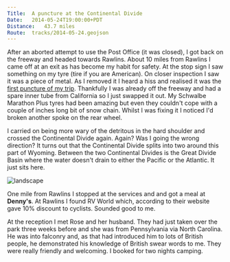 ```yaml
---
Title:	A puncture at the Continental Divide
Date:	2014-05-24T19:00:00+PDT
Distance:	43.7 miles
Route:	tracks/2014-05-24.geojson
---
```


After an aborted attempt to use the Post Office (it was closed), I got back on the freeway and headed towards Rawlins. About 10 miles from Rawlins I came off at an exit as has become my habit for safety. At the stop sign I saw something on my tyre (tire if you are American). On closer inspection I saw it was a piece of metal. As I removed it I heard a hiss and realised it was the [first puncture of my trip](https://twitter.com/RTWbike/status/470255369319903232). Thankfully I was already off the freeway and had a spare inner tube from California so I just swapped it out. My Schwalbe Marathon Plus tyres had been amazing but even they couldn't cope with a couple of inches long bit of snow chain. Whilst I was fixing it I noticed I'd broken another spoke on the rear wheel.

I carried on being more wary of the detritous in the hard shoulder and crossed the Continental Divide again. Again? Was I going the wrong direction? It turns out that the Continental Divide splits into two around this part of Wyoming. Between the two Continental Divides is the Great Divide Basin where the water doesn't drain to either the Pacific or the Atlantic. It just sits here. 

![landscape](https://farm4.staticflickr.com/3798/14119515889_76499f769d_z.jpg "The Great Basin")

One mile from Rawlins I stopped at the services and and got a meal at __Denny's__. At Rawlins I found RV World which, according to their website gave 10% discount to cyclists. Sounded good to me.

At the reception I met Rose and her husband. They had just taken over the park three weeks before and she was from Pennsylvania via North Carolina. He was into falconry and, as that had introduced him to lots of British people, he demonstrated his knowledge of British swear words to me. They were really friendly and welcoming. I booked for two nights camping.